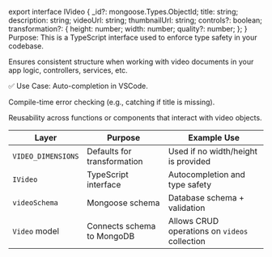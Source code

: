 export interface IVideo {
  _id?: mongoose.Types.ObjectId;
  title: string;
  description: string;
  videoUrl: string;
  thumbnailUrl: string;
  controls?: boolean;
  transformation?: {
    height: number;
    width: number;
    quality?: number;
  };
}
Purpose:
This is a TypeScript interface used to enforce type safety in your codebase.

Ensures consistent structure when working with video documents in your app logic, controllers, services, etc.

✅ Use Case:
Auto-completion in VSCode.

Compile-time error checking (e.g., catching if title is missing).

Reusability across functions or components that interact with video objects.




| Layer              | Purpose                     | Example Use                                   |
| ------------------ | --------------------------- | --------------------------------------------- |
| `VIDEO_DIMENSIONS` | Defaults for transformation | Used if no width/height is provided           |
| `IVideo`           | TypeScript interface        | Autocompletion and type safety                |
| `videoSchema`      | Mongoose schema             | Database schema + validation                  |
| `Video` model      | Connects schema to MongoDB  | Allows CRUD operations on `videos` collection |
